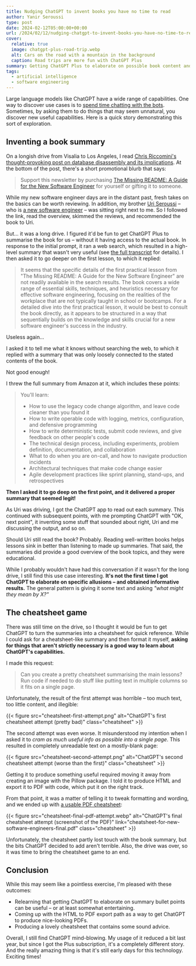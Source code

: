 ```yaml
---
title: Nudging ChatGPT to invent books you have no time to read
author: Yanir Seroussi
type: post
date: 2024-02-12T05:00:00+00:00
url: /2024/02/12/nudging-chatgpt-to-invent-books-you-have-no-time-to-read/
cover:
  relative: true
  image: chatgpt-plus-road-trip.webp
  alt: Cars on the road with a mountain in the background
  caption: Road trips are more fun with ChatGPT Plus
summary: Getting ChatGPT Plus to elaborate on possible book content and produce a PDF cheatsheet, with the goal of learning about its capabilities.
tags:
  - artificial intelligence
  - software engineering
---
```


Large language models like ChatGPT have a wide range of capabilities. One way to discover use cases is to [spend time chatting with the bots](https://www.oneusefulthing.org/i/137082758/inside-the-jagged-frontier). Sometimes, by asking them to do things that may seem unnatural, you discover new useful capabilities. Here is a quick story demonstrating this sort of exploration.

## Inventing a book summary

On a longish drive from Visalia to Los Angeles, I read [Chris Riccomini's thought-provoking post on database disassembly and its implications](https://materializedview.io/p/databases-are-falling-apart). At the bottom of the post, there's a short promotional blurb that says:

> Support this newsletter by purchasing [The Missing README: A Guide for the New Software Engineer](https://www.amazon.com/Missing-README-Guide-Software-Engineer/dp/1718501838) for yourself or gifting it to someone.

While my new software engineer days are in the distant past, fresh takes on the basics can be worth reviewing. In addition, my brother [Uri Seroussi](https://www.uriseroussi.com/) &ndash; who is [a new software engineer](https://medium.com/@uriser/how-i-became-a-full-stack-engineer-after-10-years-in-life-science-academia-e41287894f3f) &ndash; was sitting right next to me. So I followed the link, read the overview, skimmed the reviews, and recommended the book to Uri.

But... it was a long drive. I figured it'd be fun to get ChatGPT Plus to summarise the book for us &ndash; without it having access to the actual book. In response to the initial prompt, it ran a web search, which resulted in a high-level summary that wasn't very useful (see [the full transcript](https://chat.openai.com/share/bfe9c803-5cf9-4618-b06a-a6a3e7196c8f) for details). I then asked it to go deeper on the first lesson, to which it replied:

> It seems that the specific details of the first practical lesson from "The Missing README: A Guide for the New Software Engineer" are not readily available in the search results. The book covers a wide range of essential skills, techniques, and heuristics necessary for effective software engineering, focusing on the realities of the workplace that are not typically taught in school or bootcamps. For a detailed dive into the first practical lesson, it would be best to consult the book directly, as it appears to be structured in a way that sequentially builds on the knowledge and skills crucial for a new software engineer's success in the industry.

Useless again...

I asked it to tell me what it knows without searching the web, to which it replied with a summary that was only loosely connected to the stated contents of the book.

Not good enough!

I threw the full summary from Amazon at it, which includes these points:

> You'll learn:
> * How to use the legacy code change algorithm, and leave code cleaner than you found it
> * How to write operable code with logging, metrics, configuration, and defensive programming
> * How to write deterministic tests, submit code reviews, and give feedback on other people's code
> * The technical design process, including experiments, problem definition, documentation, and collaboration
> * What to do when you are on-call, and how to navigate production incidents
> * Architectural techniques that make code change easier
> * Agile development practices like sprint planning, stand-ups, and retrospectives

**Then I asked it to go deep on the first point, and it delivered a proper summary that seemed legit!**

As Uri was driving, I got the ChatGPT app to read out each summary. This continued with subsequent points, with me prompting ChatGPT with "OK, next point", it inventing some stuff that sounded about right, Uri and me discussing the output, and so on.

Should Uri still read the book? Probably. Reading well-written books helps lessons sink in better than listening to made up summaries. That said, the summaries did provide a good overview of the book topics, and they were educational.

While I probably wouldn't have had this conversation if it wasn't for the long drive, I still find this use case interesting. **It's not the first time I got ChatGPT to elaborate on specific allusions &ndash; and obtained informative results.** The general pattern is giving it some text and asking _"what might they mean by X?"_

## The cheatsheet game

There was still time on the drive, so I thought it would be fun to get ChatGPT to turn the summaries into a cheatsheet for quick reference. While I could ask for a cheatsheet-like summary and then format it myself, **asking for things that aren't strictly necessary is a good way to learn about ChatGPT's capabilities.**

I made this request:

> Can you create a pretty cheatsheet summarising the main lessons? Run code if needed to do stuff like putting text in multiple columns so it fits on a single page.

Unfortunately, the result of the first attempt was horrible &ndash; too much text, too little content, and illegible:

<style>
.post-content figure.cheatsheet img {
  max-height: 500px;
  border: solid 1px;
}
</style>

{{< figure src="cheatsheet-first-attempt.png" alt="ChatGPT's first cheatsheet attempt (pretty bad)" class="cheatsheet" >}}

The second attempt was even worse. It misunderstood my intention when I asked it to _cram as much useful info as possible into a single page_. This resulted in completely unreadable text on a mostly-blank page:

{{< figure src="cheatsheet-second-attempt.png" alt="ChatGPT's second cheatsheet attempt (worse than the first)" class="cheatsheet" >}}

Getting it to produce something useful required moving it away from creating an image with the Pillow package. I told it to produce HTML and export it to PDF with code, which put it on the right track.

From that point, it was a matter of telling it to tweak formatting and wording, and we ended up with [a usable PDF cheatsheet](cheatsheet-for-new-software-engineers-final.pdf):

{{< figure src="cheatsheet-final-pdf-attempt.webp" alt="ChatGPT's final cheatsheet attempt (screenshot of the PDF)" link="cheatsheet-for-new-software-engineers-final.pdf" class="cheatsheet" >}}

Unfortunately, the cheatsheet partly lost touch with the book summary, but the bits ChatGPT decided to add aren't terrible. Also, the drive was over, so it was time to bring the cheatsheet game to an end.

## Conclusion

While this may seem like a pointless exercise, I'm pleased with these outcomes:
* Relearning that getting ChatGPT to elaborate on summary bullet points can be useful &ndash; or at least somewhat entertaining.
* Coming up with the HTML to PDF export path as a way to get ChatGPT to produce nice-looking PDFs.
* Producing a lovely cheatsheet that contains some sound advice.

Overall, I still find ChatGPT mind-blowing. My usage of it reduced a bit last year, but since I got the Plus subscription, it's a completely different story. And the really amazing thing is that it's still early days for this technology. Exciting times!
